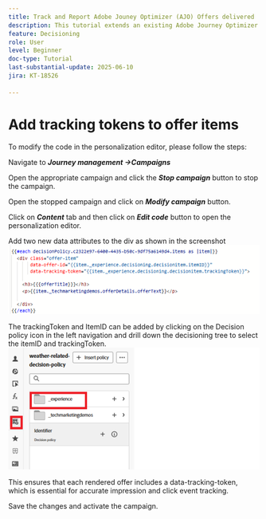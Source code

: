 ```yaml
---
title: Track and Report Adobe Jouney Optimizer (AJO) Offers delivered  vi AJO Offer Decisioning
description: This tutorial extends an existing Adobe Journey Optimizer (AJO) implementation that delivers personalized offers based on contextual data such as temperature. It outlines how to capture impression and interaction events and prepare the data for reporting within Jouney Optimizer.
feature: Decisioning
role: User
level: Beginner
doc-type: Tutorial
last-substantial-update: 2025-06-10
jira: KT-18526

---
```

# Add tracking tokens to offer items

To modify the code in the personalization editor, please follow the steps:

Navigate to _**Journey management ->Campaigns**_

Open the appropriate campaign and click the _**Stop campaign**_ button to stop the campaign.

Open the stopped campaign and click on _**Modify campaign**_ button.

Click on _**Content**_ tab and then click on _**Edit code**_ button to open the personalization editor.

Add two new data attributes  to the div as shown in the screenshot
![tracking-token](assets/offer-item-with-tracking-code.png)

The trackingToken and ItemID can be added by clicking on the Decision policy icon in the left navigation and drill down the decisioning tree to select the itemID and trackingToken.
![tracking-token](assets/insert-tracking-token.png)

This ensures that each rendered offer includes a data-tracking-token, which is essential for accurate impression and click event tracking.

Save the changes and activate the campaign.
